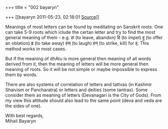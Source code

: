 +++
title = "002 bayaryn"

+++
[[bayaryn	2011-05-23, 02:18:01 [Source](https://groups.google.com/g/samskrita/c/gsuKzG7nCBc)]]



  
Meanings of most letters can be found by meditating on Sanskrit roots. One can take 5-9 roots which iclude the certan letter and try to find the most general meaning of them - e.g. हा (to leave, abandon) हि (to impel) हु (to offer an oblation) हृ (to take away) हस् (to laugh) हन् (to strike, kill) for ह्. This method works in most cases.  
  
But if the meaning of dhAtu is more general then meaning of all words derived from it, then the meaning of letters will be more general then meaning of roots. So it will be not simple or maybe impossible to express them by words.  
  
There are also systems of correlation of letters and tattvas (in Kashmir Shaivism or Pancharatra) or letters and deities (some tantras). Some consider them as meaning of letters (Devanagari is the City of Gods). From my view this attitude should also lead to the same point (deva and veda are the sides of one).  
  
With best regards,  
Mihail Bayaryn  

